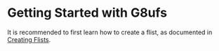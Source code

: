 # Getting Started with G8ufs

It is recommended to first learn how to create a flist, as documented in [Creating Flists](../flists/creating.md). 
